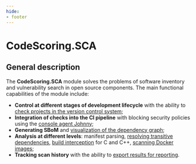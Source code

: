 ```yaml
---
hide:
- footer
---
```


# CodeScoring.SCA

## General description

The **CodeScoring.SCA** module solves the problems of software inventory and vulnerability search in open source components. The main functional capabilities of the module include:

- **Control at different stages of development lifecycle** with the ability to [check projects in the version control system](/sca/launch-analysis.en);
- **Integration of checks into the CI pipeline** with blocking security policies using the [console agent Johnny](/agent/index.en);
- **Generating SBoM** and [visualization of the dependency graph](/sca/graphs.en);
- **Analysis at different levels**: manifest parsing, [resolving transitive dependencies](/agent/resolve.en), [build interception](/agent/scan-build.en) for C and C++, [scanning Docker images](/sca/docker-analysis.en);
- **Tracking scan history** with the ability to [export results for reporting](/sca/export-results.en).
